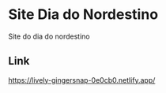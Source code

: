 # Site Dia do Nordestino
Site do dia do nordestino

## Link
https://lively-gingersnap-0e0cb0.netlify.app/
